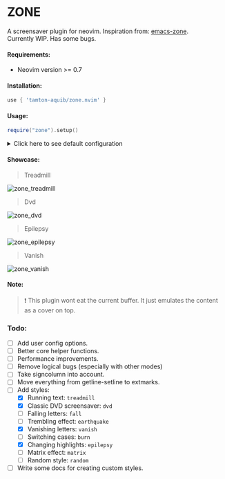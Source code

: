 # ZONE
A screensaver plugin for neovim. Inspiration from: [emacs-zone](https://www.emacswiki.org/emacs/ZoneMode).<br/>
Currently WIP. Has some bugs.

#### Requirements:
- Neovim version >= 0.7

#### Installation:
```lua
use { 'tamton-aquib/zone.nvim' }
```

#### Usage:
```lua
require("zone").setup()
```
<details>
<summary> Click here to see default configuration </summary>

```lua
require('zone').setup {
    style = "treadmill",
    after = 30,          -- Idle timeout
    -- More options to come later

    treadmill = {
        direction = "left",
        -- Opts for Treadmill style
    },
    epilepsy = {
        stage = "aura", -- "aura" or "ictal"
        -- etc.
    },
    dvd = {
        -- Opts for Dvd style
    },
    -- etc
}
```
</details>

#### Showcase:

> Treadmill

![zone_treadmill](https://user-images.githubusercontent.com/77913442/166483843-970fb4b3-51cd-499c-9f39-da67d940eeb1.gif)

> Dvd

![zone_dvd](https://user-images.githubusercontent.com/77913442/166483923-94488f6a-5a11-4d01-8ff2-a9b2df929964.gif)

> Epilepsy

![zone_epilepsy](https://user-images.githubusercontent.com/77913442/192028416-7406d801-ad8b-4c39-9df1-96ee3e65fad0.gif)

> Vanish

![zone_vanish](https://user-images.githubusercontent.com/77913442/166484010-62037c22-983e-473d-b66c-d5ccf563102f.gif)

#### Note:
> ❗ This plugin wont eat the current buffer. It just emulates the content as a cover on top.

### Todo:
- [ ] Add user config options.
- [ ] Better core helper functions.
- [ ] Performance improvements.
- [ ] Remove logical bugs (especially with other modes)
- [ ] Take signcolumn into account.
- [ ] Move everything from getline-setline to extmarks.
- [ ] Add styles:
    - [x] Running text: `treadmill`
    - [x] Classic DVD screensaver: `dvd`
    - [ ] Falling letters: `fall`
    - [ ] Trembling effect: `earthquake`
    - [x] Vanishing letters: `vanish`
    - [ ] Switching cases: `burn`
    - [x] Changing highlights: `epilepsy`
    - [ ] Matrix effect: `matrix`
    - [ ] Random style: `random`
- [ ] Write some docs for creating custom styles.
